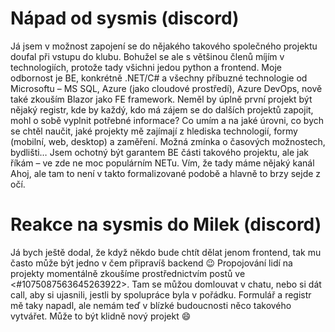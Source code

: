 # Nápad od sysmis (discord)
Já jsem v možnost zapojení se do nějakého takového společného projektu doufal při vstupu do klubu. Bohužel se ale s většinou členů míjím v technologiích, protože tady všichni jedou python a frontend. Moje odbornost je BE, konkrétně .NET/C# a všechny příbuzné technologie od Microsoftu – MS SQL, Azure (jako cloudové prostředí), Azure DevOps, nově také zkouším Blazor jako FE framework.
Neměl by úplně první projekt být nějaký registr, kde by každý, kdo má zájem se do dalších projektů zapojit, mohl o sobě vyplnit potřebné informace? Co umím a na jaké úrovni, co bych se chtěl naučit, jaké projekty mě zajímají z hlediska technologií, formy (mobilní, web, desktop) a zaměření. Možná zmínka o časových možnostech, bydlišti… Jsem ochotný být garantem BE části takového projektu, ale jak říkám – ve zde ne moc populárním NETu. 
Vím, že tady máme nějaký kanál Ahoj, ale tam to není v takto formalizované podobě a hlavně to brzy sejde z očí.

# Reakce na sysmis do Milek (discord)
Já bych ještě dodal, že když někdo bude chtít dělat jenom frontend, tak mu často může být jedno v čem připravíš backend 😉 Propojování lidí na projekty momentálně zkoušíme prostřednictvím postů ve <#1075087563645263922>. Tam se můžou domlouvat v chatu, nebo si dát call, aby si ujasnili, jestli by spolupráce byla v pořádku. Formulář a registr mě taky napadl, ale nemám teď v blízké budoucnosti něco takového vytvářet. Může to být klidně nový projekt 😄